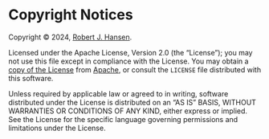 # Copyright Notices

Copyright © 2024, [Robert J. Hansen](mailto:rob@hansen.engineering?subject=Module-demo%20copyright).

Licensed under the Apache License, Version 2.0 (the “License”); you may not use this file except in compliance with the License. You may obtain a [copy of the License](https://www.apache.org/licenses/LICENSE-2.0) from [Apache](https://www.apache.org), or consult the `LICENSE` file distributed with this software.

Unless required by applicable law or agreed to in writing, software distributed under the License is distributed on an “AS IS” BASIS, WITHOUT WARRANTIES OR CONDITIONS OF ANY KIND, either express or implied. See the License for the specific language governing permissions and limitations under the License.